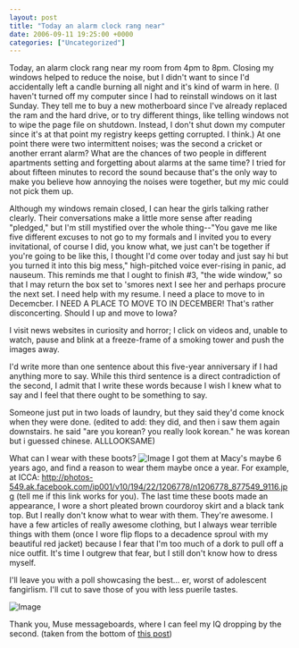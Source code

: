 ```yaml
---
layout: post
title: "Today an alarm clock rang near"
date: 2006-09-11 19:25:00 +0000
categories: ["Uncategorized"]
---
```


Today, an alarm clock rang near my room from 4pm to 8pm. Closing my windows helped to reduce the noise, but I didn't want to since I'd accidentally left a candle burning all night and it's kind of warm in here. (I haven't turned off my computer since I had to reinstall windows on it last Sunday. They tell me to buy a new motherboard since I've already replaced the ram and the hard drive, or to try different things, like telling windows not to wipe the page file on shutdown. Instead, I don't shut down my computer since it's at that point my registry keeps getting corrupted. I think.) At one point there were two intermittent noises; was the second a cricket or another errant alarm? What are the chances of two people in different apartments setting and forgetting about alarms at the same time? I tried for about fifteen minutes to record the sound because that's the only way to make you believe how annoying the noises were together, but my mic could not pick them up. 

Although my windows remain closed, I can hear the girls talking rather clearly. Their conversations make a little more sense after reading "pledged," but I'm still mystified over the whole thing--"You gave me like five different excuses to not go to my formals and I invited you to every invitational, of course I did, you know what, we just can't be together if you're going to be like this, I thought I'd come over today and just say hi but you turned it into this big mess," high-pitched voice ever-rising in panic, ad nauseum. This reminds me that I ought to finish #3, "the wide window," so that I may return the box set to 'smores next I see her and perhaps procure the next set. I need help with my resume. I need a place to move to in Decemcber. I NEED A PLACE TO MOVE TO IN DECEMBER! That's rather disconcerting. Should I up and move to Iowa? 

I visit news websites in curiosity and horror; I click on videos and, unable to watch, pause and blink at a freeze-frame of a smoking tower and push the images away.

I'd write more than one sentence about this five-year anniversary if I had anything more to say. While this third sentence is a direct contradiction of the second, I admit that I write these words because I wish I knew what to say and I feel that there ought to be something to say.

Someone just put in two loads of laundry, but they said they'd come knock when they were done. (edited to add: they did, and then i saw them again downstairs. he said "are you korean? you really look korean." he was korean but i guessed chinese. ALLLOOKSAME)

What can I wear with these boots?
![Image](http://static.flickr.com/80/241250926_cd739d84af.jpg)
I got them at Macy's maybe 6 years ago, and find a reason to wear them maybe once a year. For example, at ICCA: http://photos-549.ak.facebook.com/ip001/v10/194/22/1206778/n1206778_877549_9116.jpg (tell me if this link works for you). The last time these boots made an appearance, I wore a short pleated brown courdoroy skirt and a black tank top. But I really don't know what to wear with them. They're awesome. I have a few articles of really awesome clothing, but I always wear terrible things with them (once I wore flip flops to a decadence sproul with my beautiful red jacket) because I fear that I'm too much of a dork to pull off a nice outfit. It's time I outgrew that fear, but I still don't know how to dress myself.

I'll leave you with a poll showcasing the best... er, worst of adolescent fangirlism. I'll cut to save those of you with less puerile tastes. 

![Image](http://i5.photobucket.com/albums/y157/fillip/5.jpg)

Thank you, Muse messageboards, where I can feel my IQ dropping by the second. (taken from the bottom of [this post](http://board.muse.mu/showthread.php?t=16722&page=22))